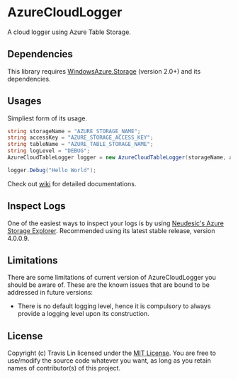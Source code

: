 AzureCloudLogger
=====
A cloud logger using Azure Table Storage.



Dependencies
-----
This library requires [WindowsAzure.Storage](https://github.com/WindowsAzure/azure-sdk-for-net) (version 2.0+) and its dependencies.



Usages
-----
Simpliest form of its usage.

```cs
string storageName = "AZURE_STORAGE_NAME";
string accessKey = "AZURE_STORAGE_ACCESS_KEY";
string tableName = "AZURE_TABLE_STORAGE_NAME";
string logLevel = "DEBUG";
AzureCloudTableLogger logger = new AzureCloudTableLogger(storageName, accessKey, tableName, logLevel);

logger.Debug("Hello World");
```

Check out [wiki](https://github.com/rockacola/AzureCloudLogger/wiki) for detailed documentations.



Inspect Logs
-----
One of the easiest ways to inspect your logs is by using [Neudesic's Azure Storage Explorer](http://azurestorageexplorer.codeplex.com/). Recommended using its latest stable release, version 4.0.0.9.



Limitations
-----
There are some limitations of current version of AzureCloudLogger you should be aware of. These are the known issues that are bound to be addressed in future versions:

* There is no default logging level, hence it is compulsory to always provide a logging level upon its construction.




License
-----
Copyright (c) Travis Lin licensed under the [MIT License](https://github.com/rockacola/AzureCloudLogger/blob/master/LICENSE.txt). You are free to use/modify the source code whatever you want, as long as you retain names of contributor(s) of this project.
